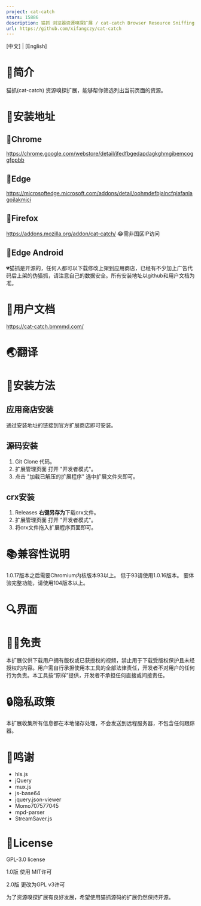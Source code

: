 ```yaml
---
project: cat-catch
stars: 15886
description: 猫抓 浏览器资源嗅探扩展 / cat-catch Browser Resource Sniffing Extension
url: https://github.com/xifangczy/cat-catch
---
```


\[中文\] | \[English\]

📑简介
====

猫抓(cat-catch) 资源嗅探扩展，能够帮你筛选列出当前页面的资源。

📖安装地址
======

🐴Chrome
--------

https://chrome.google.com/webstore/detail/jfedfbgedapdagkghmgibemcoggfppbb

🦄Edge
------

https://microsoftedge.microsoft.com/addons/detail/oohmdefbjalncfplafanlagojlakmjci

🦊Firefox
---------

https://addons.mozilla.org/addon/cat-catch/ 😂需非国区IP访问

📱Edge Android
--------------

💔猫抓是开源的，任何人都可以下载修改上架到应用商店，已经有不少加上广告代码后上架的伪猫抓，请注意自己的数据安全。所有安装地址以github和用户文档为准。

📒用户文档
======

https://cat-catch.bmmmd.com/

🌏翻译
====

📘安装方法
======

应用商店安装
------

通过安装地址的链接到官方扩展商店即可安装。

源码安装
----

1.  Git Clone 代码。
2.  扩展管理页面 打开 "开发者模式"。
3.  点击 "加载已解压的扩展程序" 选中扩展文件夹即可。

crx安装
-----

1.  Releases **右键另存为**下载crx文件。
2.  扩展管理页面 打开 "开发者模式"。
3.  将crx文件拖入扩展程序页面即可。

📚兼容性说明
=======

1.0.17版本之后需要Chromium内核版本93以上。 低于93请使用1.0.16版本。 要体验完整功能，请使用104版本以上。

🔍界面
====

🤚🏻免责
======

本扩展仅供下载用户拥有版权或已获授权的视频，禁止用于下载受版权保护且未经授权的内容。用户需自行承担使用本工具的全部法律责任，开发者不对用户的任何行为负责。本工具按“原样”提供，开发者不承担任何直接或间接责任。

🔒隐私政策
======

本扩展收集所有信息都在本地储存处理，不会发送到远程服务器，不包含任何跟踪器。

💖鸣谢
====

-   hls.js
-   jQuery
-   mux.js
-   js-base64
-   jquery.json-viewer
-   Momo707577045
-   mpd-parser
-   StreamSaver.js

📜License
=========

GPL-3.0 license

1.0版 使用 MIT许可

2.0版 更改为GPL v3许可

为了资源嗅探扩展有良好发展，希望使用猫抓源码的扩展仍然保持开源。
